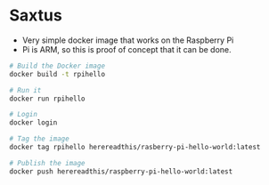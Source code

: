 # Saxtus

* Very simple docker image that works on the Raspberry Pi
* Pi is ARM, so this is proof of concept that it can be done.

```bash
# Build the Docker image
docker build -t rpihello

# Run it
docker run rpihello

# Login
docker login

# Tag the image
docker tag rpihello herereadthis/rasberry-pi-hello-world:latest

# Publish the image
docker push herereadthis/raspberry-pi-hello-world:latest


```